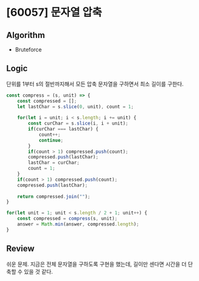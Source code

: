 # [60057] 문자열 압축
## Algorithm
- Bruteforce
## Logic
단위를 1부터 s의 절반까지해서 모든 압축 문자열을 구하면서 최소 길이를 구한다.
```js
const compress = (s, unit) => {
    const compressed = [];
    let lastChar = s.slice(0, unit), count = 1;
    
    for(let i = unit; i < s.length; i += unit) {
        const curChar = s.slice(i, i + unit);
        if(curChar === lastChar) {
            count++;
            continue;
        }
        if(count > 1) compressed.push(count);
        compressed.push(lastChar);
        lastChar = curChar;
        count = 1;
    }
    if(count > 1) compressed.push(count);
    compressed.push(lastChar);
    
    return compressed.join("");
}

for(let unit = 1; unit < s.length / 2 + 1; unit++) {
    const compressed = compress(s, unit);
    answer = Math.min(answer, compressed.length);
}
```
## Review
쉬운 문제. 지금은 전체 문자열을 구하도록 구현을 했는데, 길이만 센다면 시간을 더 단축할 수 있을 것 같다.